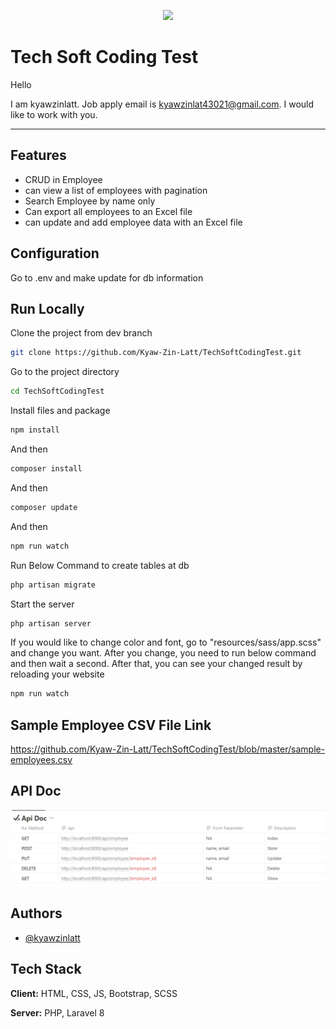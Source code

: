 
<p align="center"><a href="https://laravel.com" target="_blank"><img src="https://raw.githubusercontent.com/laravel/art/master/logo-lockup/5%20SVG/2%20CMYK/1%20Full%20Color/laravel-logolockup-cmyk-red.svg" width="400"></a></p>

# Tech Soft Coding Test

Hello

I am kyawzinlatt. Job apply email is kyawzinlat43021@gmail.com. I would like to work with you.

-----




## Features

- CRUD in Employee
- can view a list of employees with pagination
- Search Employee by name only
- Can export all employees to an Excel file
- can update and add employee data with an Excel file

## Configuration

Go to .env and make update for db information

##  Run Locally

Clone the project from dev branch

```bash
git clone https://github.com/Kyaw-Zin-Latt/TechSoftCodingTest.git
```

Go to the project directory

```bash
cd TechSoftCodingTest
```

Install files and package

```bash
npm install
```

And then

```bash
composer install
```

And then

```bash
composer update
```

And then

```bash
npm run watch
```

Run Below Command to create tables at db 

```bash
php artisan migrate
```


Start the server

```bash
php artisan server
```

If you would like to change color and font,
go to "resources/sass/app.scss" and change you want. After you change, you need to run below command and then wait a second. After that, you can see your changed result by reloading your website

```bash
npm run watch
```

## Sample Employee CSV File Link
https://github.com/Kyaw-Zin-Latt/TechSoftCodingTest/blob/master/sample-employees.csv

## API Doc

![alt text](https://raw.githubusercontent.com/Kyaw-Zin-Latt/TechSoftCodingTest/master/public/Screenshot%202023-08-31%20002142.png)


## Authors

- [@kyawzinlatt](https://github.com/Kyaw-Zin-Latt)


## Tech Stack

**Client:** HTML, CSS, JS, Bootstrap, SCSS 

**Server:** PHP, Laravel 8








